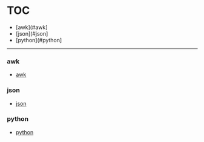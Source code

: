 # TOC
* [awk](#awk]
* [json](#json]
* [python](#python]
---
### awk

- [awk](awk/sample-text-1.md)


### json

- [json](json/gron-cli-utility.md)


### python

- [python](python/dict-from-list.md)


